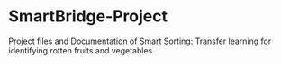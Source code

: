 # SmartBridge-Project
Project files and Documentation of Smart Sorting: Transfer learning for identifying rotten fruits and vegetables
